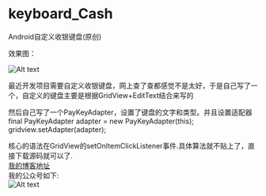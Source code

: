 # keyboard_Cash
Android自定义收银键盘(原创)

效果图：

![Alt text](https://github.com/javaexception/keyboard_Cash/blob/master/app/src/main/res/raw/GIFkey.gif)<br>

最近开发项目需要自定义收银键盘，网上查了查都感觉不是太好，于是自己写了一个，自定义的键盘主要是根据GridView+EditText结合来写的<br>
        

 然后自己写了一个PayKeyAdapter，设置了键盘的文字和类型。并且设置适配器
  final PayKeyAdapter adapter = new PayKeyAdapter(this);
        gridview.setAdapter(adapter);
        
核心的语法在GridView的setOnItemClickListener事件.具体算法就不贴上了，直接下载源码就可以了.<br>
[我的博客地址](http://blog.csdn.net/qq_34908107)<br>
我的公众号如下:<br>
![Alt text](https://github.com/javaexception/keyboard_Cash/blob/master/app/src/main/res/raw/qzs.jpg)<br>
